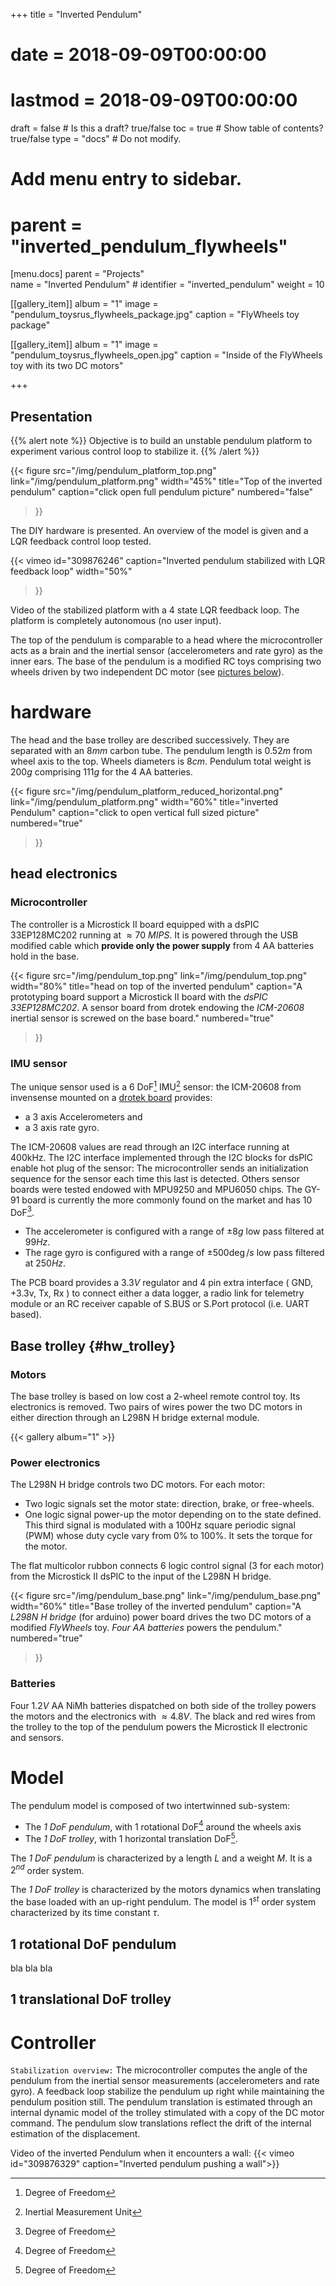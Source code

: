 +++
title = "Inverted Pendulum"

# date = 2018-09-09T00:00:00
# lastmod = 2018-09-09T00:00:00

draft = false  # Is this a draft? true/false
toc = true  # Show table of contents? true/false
type = "docs"  # Do not modify.

# Add menu entry to sidebar.
# parent = "inverted_pendulum_flywheels"
[menu.docs]
    parent = "Projects"    
    name = "Inverted Pendulum"
    # identifier = "inverted_pendulum"
    weight = 10
    

[[gallery_item]]
	album = "1"
	image = "pendulum_toysrus_flywheels_package.jpg"
	caption = "FlyWheels toy package"	

[[gallery_item]]
	album = "1"
	image = "pendulum_toysrus_flywheels_open.jpg"
	caption = "Inside of the FlyWheels toy with its two DC motors"


+++

## Presentation

{{% alert note %}}
Objective is to build an unstable pendulum platform to experiment various control loop to stabilize it.
{{% /alert %}}

{{< figure
src="/img/pendulum_platform_top.png"
link="/img/pendulum_platform.png"
width="45%"
title="Top of the inverted pendulum"
caption="click open full pendulum picture"
numbered="false"
>}}

The DIY hardware is presented. An overview of the model is given and a LQR feedback control loop tested.


<!-- test code -->
{{< vimeo id="309876246" 
caption="Inverted pendulum stabilized with LQR feedback loop" 
width="50%"
>}}
<!-- You tube alternative: {{< youtube id="dWTK7dTUvCo" >}} -->
Video of the stabilized platform with a 4 state LQR feedback loop. The platform is completely autonomous (no user input).


The top of the pendulum is comparable to a head where the microcontroller acts as a brain and the inertial sensor (accelerometers and rate gyro) as the inner ears. The base of the pendulum is a modified RC toys comprising two wheels driven by two independent DC motor (see [pictures below](#hw_trolley)).





# hardware

The head and the base trolley are described successively. They are separated with an $8mm$ carbon tube. The pendulum length is $0.52m$ from wheel axis to the top. Wheels diameters is $8cm$. Pendulum total weight is $200g$ comprising $111g$ for the 4 AA batteries. 

{{< figure
src="/img/pendulum_platform_reduced_horizontal.png"
link="/img/pendulum_platform.png"
width="60%"
title="inverted Pendulum"
caption="click to open vertical full sized picture"
numbered="true"
>}}



## head electronics

### Microcontroller

The controller is a Microstick II board equipped with a dsPIC 33EP128MC202 running at $\approx 70\ MIPS$. It is powered through the USB modified cable which **provide only the power supply** from 4 AA batteries hold in the base.

{{< figure 
src="/img/pendulum_top.png" 
link="/img/pendulum_top.png"
width="80%"
title="head on top of the inverted pendulum"
caption="A prototyping board support a Microstick II board with the *dsPIC 33EP128MC202*. A sensor board from drotek endowing the *ICM-20608* inertial sensor is screwed on the base board."
numbered="true"
>}}


### IMU sensor

The unique sensor used is a 6 DoF[^DoF] IMU[^IMU] sensor: the ICM-20608 from invensense mounted on a [drotek board](https://store.drotek.com/sensors/779-imu-6dof-icm20608-invensense-pcb-8944595424761.html) provides:

- a 3 axis Accelerometers and 
- a 3 axis rate gyro.

The ICM-20608 values are read through an I2C interface running at 400kHz. The I2C interface implemented through the I2C blocks for dsPIC enable hot plug of the sensor: The microcontroller sends an initialization sequence for the sensor each time this last is detected. Others sensor boards were tested endowed with MPU9250 and MPU6050 chips. The GY-91 board is currently the more commonly found on the market and has 10 DoF[^DoF].

- The accelerometer is configured with a range of $\pm 8g$ low pass filtered at $99Hz$.
- The rage gyro is configured with a range of $\pm 500 \deg/s$ low pass filtered at $250Hz$.

The PCB board provides a $3.3V$ regulator and 4 pin extra interface ( GND, +3.3v, Tx, Rx ) to connect either a data logger, a radio link for telemetry module or an RC receiver capable of S.BUS or S.Port protocol (i.e. UART based).



## Base trolley {#hw_trolley}

### Motors 

The base trolley is based on low cost a 2-wheel remote control toy. Its electronics is removed. Two pairs of wires power the two DC motors in either direction through an L298N H bridge external module. 

{{< gallery album="1" >}}

<!--  (pictures: [Package](Toysrus_FlyWheels_package.jpg), [vehicle](Toysrus_FlyWheels_Vehicle.jpg), [RC+vehicle](Toysrus_FlyWheels_Vehicle_Remote.jpg), [Inside](Toysrus_FlyWheels_Open.jpg)) -->

### Power electronics 
The L298N H bridge controls two DC motors. For each motor:

- Two logic signals set the motor state: direction, brake, or free-wheels.
- One logic signal power-up the motor depending on to the state defined. This third signal is modulated with a 100Hz square periodic signal (PWM) whose duty cycle vary from 0% to 100%. It sets the torque for the motor.

The flat multicolor rubbon connects 6 logic control signal (3 for each motor) from the Microstick II dsPIC to the input of the L298N H bridge.

{{< figure
src="/img/pendulum_base.png"
link="/img/pendulum_base.png"
width="60%"
title="Base trolley of the inverted pendulum"
caption="A *L298N H bridge* (for arduino) power board drives the two DC motors of a modified *FlyWheels* toy. *Four AA batteries* powers the pendulum."
numbered="true"
>}}

### Batteries

Four $1.2V$ AA NiMh batteries dispatched on both side of the trolley powers the motors and the electronics with $\approx 4.8V$. The black and red wires from the trolley to the top of the pendulum powers the Microstick II electronic and sensors.





# Model

The pendulum model is composed of two intertwinned sub-system:

- The *1 DoF pendulum*, with 1 rotational DoF[^DoF] around the wheels axis 
- The *1 DoF trolley*, with 1 horizontal translation DoF[^DoF]. 

The *1 DoF pendulum* is characterized by a length $L$ and a weight $M$. It is a $2^{nd}$ order system.

The *1 DoF trolley* is characterized by the motors dynamics when translating the base loaded with an up-right pendulum. The model is $1^{st}$ order system characterized by its time constant $\tau$.

## 1 rotational DoF pendulum

bla bla bla

## 1 translational DoF trolley


# Controller

`Stabilization overview:` The microcontroller computes the angle of the pendulum from the inertial sensor measurements (accelerometers and rate gyro). A feedback loop stabilize the pendulum up right while maintaining the pendulum position still. The pendulum translation is estimated through an internal dynamic model of the trolley stimulated with a copy of the DC motor command. The pendulum slow translations reflect the drift of the internal estimation of the displacement.




Video of the inverted Pendulum when it encounters a wall:
{{< vimeo id="309876329" caption="Inverted pendulum pushing a wall">}}
<!-- You tube alternative: {{< youtube id ="xbu4hXOnemE" >}} -->


[^IMU]: Inertial Measurement Unit
[^DoF]: Degree of Freedom
